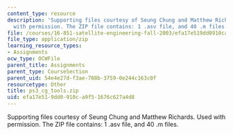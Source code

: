 ```yaml
---
content_type: resource
description: 'Supporting files courtesy of Seung Chung and Matthew Richards. Used
  with permission. The ZIP file contains: 1 .asv file, and 40 .m files.'
file: /courses/16-851-satellite-engineering-fall-2003/efa17e519dd0910ca9f51676c627a4d8_ps3_cg_tools.zip
file_type: application/zip
learning_resource_types:
- Assignments
ocw_type: OCWFile
parent_title: Assignments
parent_type: CourseSection
parent_uid: 54e4e27d-f3ae-708b-3759-0e244c163c0f
resourcetype: Other
title: ps3_cg_tools.zip
uid: efa17e51-9dd0-910c-a9f5-1676c627a4d8
---
```

Supporting files courtesy of Seung Chung and Matthew Richards. Used with permission. The ZIP file contains: 1 .asv file, and 40 .m files.

